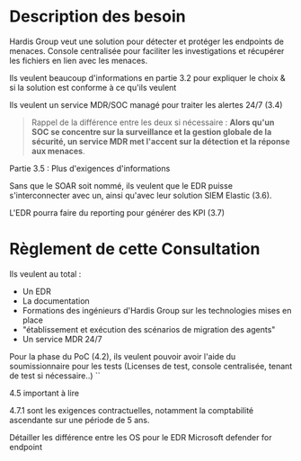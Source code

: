 # Description des besoin

Hardis Group veut une solution pour détecter et protéger les endpoints de menaces.
Console centralisée pour faciliter les investigations et récupérer les fichiers en lien avec les menaces.

Ils veulent beaucoup d'informations en partie 3.2 pour expliquer le choix & si la solution est conforme à ce qu'ils veulent

Ils veulent un service MDR/SOC managé pour traiter les alertes 24/7 (3.4)

> Rappel de la différence entre les deux si nécessaire : 
> **Alors qu'un SOC se concentre sur la surveillance et la gestion globale de la sécurité, un service MDR met l'accent sur la détection et la réponse aux menaces**.

Partie 3.5 : Plus d'exigences d'informations

Sans que le SOAR soit nommé, ils veulent que le EDR puisse s'interconnecter avec un, ainsi qu'avec leur solution SIEM Elastic (3.6).

L'EDR pourra faire du reporting pour générer des KPI (3.7)

# Règlement de cette Consultation 

Ils veulent au total : 

- Un EDR
- La documentation
- Formations des ingénieurs d'Hardis Group sur les technologies mises en place
- "établissement et exécution des scénarios de migration des agents"
- Un service MDR 24/7

Pour la phase du PoC (4.2), ils veulent pouvoir avoir l'aide du soumissionnaire pour les tests (Licenses de test, console centralisée, tenant de test si nécessaire..)
``

4.5 important à lire 

4.7.1 sont les exigences contractuelles, notamment la comptabilité ascendante sur une période de 5 ans. 





Détailler les différence entre les OS pour le EDR Microsoft defender for endpoint